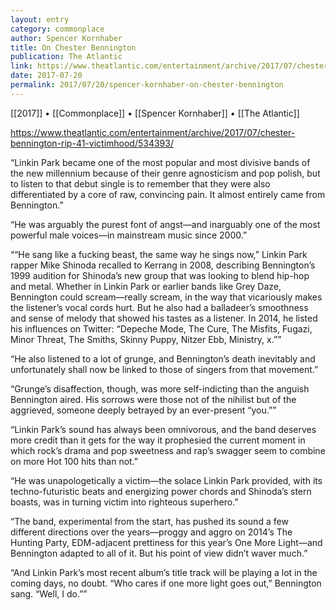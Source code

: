 ```yaml
---
layout: entry
category: commonplace
author: Spencer Kornhaber
title: On Chester Bennington
publication: The Atlantic
link: https://www.theatlantic.com/entertainment/archive/2017/07/chester-bennington-rip-41-victimhood/534393/
date: 2017-07-20
permalink: 2017/07/20/spencer-kornhaber-on-chester-bennington
---
```


[[2017]] • [[Commonplace]] • [[Spencer Kornhaber]] • [[The Atlantic]] 

https://www.theatlantic.com/entertainment/archive/2017/07/chester-bennington-rip-41-victimhood/534393/

“Linkin Park became one of the most popular and most divisive bands of the new millennium because of their genre agnosticism and pop polish, but to listen to that debut single is to remember that they were also differentiated by a core of raw, convincing pain. It almost entirely came from Bennington.”

“He was arguably the purest font of angst—and inarguably one of the most powerful male voices—in mainstream music since 2000.”

““He sang like a fucking beast, the same way he sings now,” Linkin Park rapper Mike Shinoda recalled to Kerrang in 2008, describing Bennington’s 1999 audition for Shinoda’s new group that was looking to blend hip-hop and metal. Whether in Linkin Park or earlier bands like Grey Daze, Bennington could scream—really scream, in the way that vicariously makes the listener’s vocal cords hurt. But he also had a balladeer’s smoothness and sense of melody that showed his tastes as a listener. In 2014, he listed his influences on Twitter: “Depeche Mode, The Cure, The Misfits, Fugazi, Minor Threat, The Smiths, Skinny Puppy, Nitzer Ebb, Ministry, x.””

“He also listened to a lot of grunge, and Bennington’s death inevitably and unfortunately shall now be linked to those of singers from that movement.”

“Grunge’s disaffection, though, was more self-indicting than the anguish Bennington aired. His sorrows were those not of the nihilist but of the aggrieved, someone deeply betrayed by an ever-present “you.””

“Linkin Park’s sound has always been omnivorous, and the band deserves more credit than it gets for the way it prophesied the current moment in which rock’s drama and pop sweetness and rap’s swagger seem to combine on more Hot 100 hits than not.”

“He was unapologetically a victim—the solace Linkin Park provided, with its techno-futuristic beats and energizing power chords and Shinoda’s stern boasts, was in turning victim into righteous superhero.”

“The band, experimental from the start, has pushed its sound a few different directions over the years—proggy and aggro on 2014’s The Hunting Party, EDM-adjacent prettiness for this year’s One More Light—and Bennington adapted to all of it. But his point of view didn’t waver much.”

“And Linkin Park’s most recent album’s title track will be playing a lot in the coming days, no doubt. “Who cares if one more light goes out,” Bennington sang. “Well, I do.””
